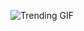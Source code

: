 
<!-- GIF_SECTION -->
![Trending GIF](https://media0.giphy.com/media/v1.Y2lkPThiYjIxNzcyenpwNG1yOXZ3ZmJuMG1iOXoxc3lhYWI2cHVnNWpuOXVxeHJjcWg1MiZlcD12MV9naWZzX3NlYXJjaCZjdD1n/7erBV7JsTvPuU/giphy.gif)
<!-- END_GIF_SECTION -->
